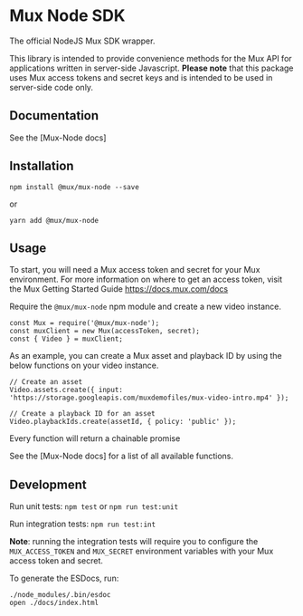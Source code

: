# Mux Node SDK

The official NodeJS Mux SDK wrapper.

This library is intended to provide convenience methods for the Mux API for applications written in server-side Javascript.
__Please note__ that this package uses Mux access tokens and secret keys and is intended to be used in server-side code only.

## Documentation

See the [Mux-Node docs]

## Installation
```
npm install @mux/mux-node --save
```
or
```
yarn add @mux/mux-node
```

## Usage
To start, you will need a Mux access token and secret for your Mux environment. For more information on where to get
an access token, visit the Mux Getting Started Guide https://docs.mux.com/docs

Require the `@mux/mux-node` npm module and create a new video instance.
```
const Mux = require('@mux/mux-node');
const muxClient = new Mux(accessToken, secret);
const { Video } = muxClient;
```
As an example, you can create a Mux asset and playback ID by using the below functions on your video instance.
```
// Create an asset
Video.assets.create({ input: 'https://storage.googleapis.com/muxdemofiles/mux-video-intro.mp4' });
```

```
// Create a playback ID for an asset
Video.playbackIds.create(assetId, { policy: 'public' });
```

Every function will return a chainable promise

See the [Mux-Node docs] for a list of all available functions.

## Development

Run unit tests: `npm test` or `npm run test:unit`

Run integration tests: `npm run test:int`

__Note__: running the integration tests will require you to configure the `MUX_ACCESS_TOKEN` and `MUX_SECRET` environment variables with your Mux access token and secret.


To generate the ESDocs, run:
```
./node_modules/.bin/esdoc
open ./docs/index.html
```


